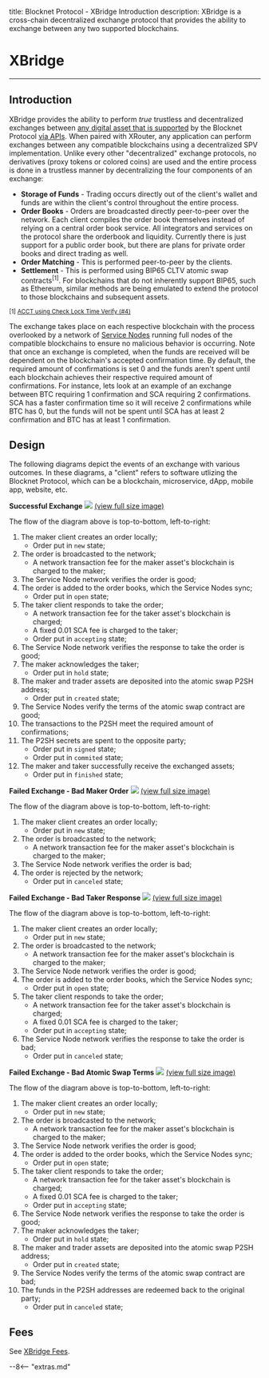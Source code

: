 title: Blocknet Protocol - XBridge Introduction
description: XBridge is a cross-chain decentralized exchange protocol that provides the ability to exchange between any two supported blockchains.


# XBridge

---

## Introduction
XBridge provides the ability to perform *true* trustless and decentralized exchanges between [any digital asset that is supported](/protocol/xbridge/compatibility/#supported-digital-assets) by the Blocknet Protocol [via APIs](https://api.scalaris.info/#xbridge-api). When paired with XRouter, any application can perform exchanges between any compatible blockchains using a decentralized SPV implementation. Unlike every other "decentralized" exchange protocols, no derivatives (proxy tokens or colored coins) are used and the entire process is done in a trustless manner by decentralizing the four components of an exchange:

* __Storage of Funds__ - Trading occurs directly out of the client's wallet and funds are within the client's control throughout the entire process. 
* __Order Books__ - Orders are broadcasted directly peer-to-peer over the network. Each client compiles the order book themselves instead of relying on a central order book service. All integrators and services on the protocol share the orderbook and liquidity. Currently there is just support for a public order book, but there are plans for private order books and direct trading as well.
* __Order Matching__ - This is performed peer-to-peer by the clients.
* __Settlement__ - This is performed using BIP65 CLTV atomic swap contracts<sup>[1]</sup>. For blockchains that do not inherently support BIP65, such as Ethereum, similar methods are being emulated to extend the protocol to those blockchains and subsequent assets.

<small>[1] [ACCT using Check Lock Time Verify (#4)](http://www.kkurokawa.com/2015/10/atomic-cross-chain-transfer-overview.html)</small>

The exchange takes place on each respective blockchain with the process overlooked by a network of [Service Nodes](/service-nodes/introduction) running full nodes of the compatible blockchains to ensure no malicious behavior is occurring. Note that once an exchange is completed, when the funds are received will be dependent on the blockchain's accepted confirmation time. By default, the required amount of confirmations is set 0 and the funds aren't spent until each blockchain achieves their respective required amount of confirmations. For instance, lets look at an example of an exchange between BTC requiring 1 confirmation and SCA requiring 2 confirmations. SCA has a faster confirmation time so it will receive 2 confirmations while BTC has 0, but the funds will not be spent until SCA has at least 2 confirmation and BTC has at least 1 confirmation. 


## Design
The following diagrams depict the events of an exchange with various outcomes. In these diagrams, a "client" refers to software utlizing the Blocknet Protocol, which can be a blockchain, microservice, dApp, mobile app, website, etc.



<div class="diagram-group">
	<strong>Successful Exchange</strong>
	<img src="/img/protocol/swap-success.png">
	<a href="/img/protocol/swap-success.png" target="_blank">(view full size image)</a>
</div>

The flow of the diagram above is top-to-bottom, left-to-right:

1. The maker client creates an order locally;
	* Order put in `new` state;
1. The order is broadcasted to the network;
	* A network transaction fee for the maker asset's blockchain is charged to the maker;
1. The Service Node network verifies the order is good;
1. The order is added to the order books, which the Service Nodes sync;
	* Order put in `open` state;
1. The taker client responds to take the order;
	* A network transaction fee for the taker asset's blockchain is charged;
	* A fixed 0.01 SCA fee is charged to the taker;
	* Order put in `accepting` state;
1. The Service Node network verifies the response to take the order is good;
1. The maker acknowledges the taker;
    * Order put in `hold` state;
1. The maker and trader assets are deposited into the atomic swap P2SH address;
    * Order put in `created` state;
1. The Service Nodes verify the terms of the atomic swap contract are good;
1. The transactions to the P2SH meet the required amount of confirmations;
1. The P2SH secrets are spent to the opposite party;
	* Order put in `signed` state;
	* Order put in `commited` state;
1. The maker and taker successfully receive the exchanged assets;
    * Order put in `finished` state;



<div class="diagram-group">
	<strong>Failed Exchange - Bad Maker Order</strong>
	<img src="/img/protocol/swap-fail-1.png">
	<a href="/img/protocol/swap-fail-1.png" target="_blank">(view full size image)</a>
</div>

The flow of the diagram above is top-to-bottom, left-to-right:

1. The maker client creates an order locally;
	* Order put in `new` state;
1. The order is broadcasted to the network;
	* A network transaction fee for the maker asset's blockchain is charged to the maker;
1. The Service Node network verifies the order is bad;
1. The order is rejected by the network;
	* Order put in `canceled` state;



<div class="diagram-group">
	<strong>Failed Exchange - Bad Taker Response</strong>
	<img src="/img/protocol/swap-fail-2.png">
	<a href="/img/protocol/swap-fail-2.png" target="_blank">(view full size image)</a>
</div>

The flow of the diagram above is top-to-bottom, left-to-right:

1. The maker client creates an order locally;
	* Order put in `new` state;
1. The order is broadcasted to the network;
	* A network transaction fee for the maker asset's blockchain is charged to the maker;
1. The Service Node network verifies the order is good;
1. The order is added to the order books, which the Service Nodes sync;
	* Order put in `open` state;
1. The taker client responds to take the order;
	* A network transaction fee for the taker asset's blockchain is charged;
	* A fixed 0.01 SCA fee is charged to the taker;
	* Order put in `accepting` state;
1. The Service Node network verifies the response to take the order is bad;
	* Order put in `canceled` state;



<div class="diagram-group">
	<strong>Failed Exchange - Bad Atomic Swap Terms</strong>
	<img src="/img/protocol/swap-fail-3.png">
	<a href="/img/protocol/swap-fail-3.png" target="_blank">(view full size image)</a>
</div>

The flow of the diagram above is top-to-bottom, left-to-right:

1. The maker client creates an order locally;
	* Order put in `new` state;
1. The order is broadcasted to the network;
	* A network transaction fee for the maker asset's blockchain is charged to the maker;
1. The Service Node network verifies the order is good;
1. The order is added to the order books, which the Service Nodes sync;
	* Order put in `open` state;
1. The taker client responds to take the order;
	* A network transaction fee for the taker asset's blockchain is charged;
	* A fixed 0.01 SCA fee is charged to the taker;
	* Order put in `accepting` state;
1. The Service Node network verifies the response to take the order is good;
1. The maker acknowledges the taker;
    * Order put in `hold` state;
1. The maker and trader assets are deposited into the atomic swap P2SH address;
    * Order put in `created` state;
1. The Service Nodes verify the terms of the atomic swap contract are bad;
1. The funds in the P2SH addresses are redeemed back to the original party;
	* Order put in `canceled` state;


## Fees
See [XBridge Fees](/protocol/xbridge/fees).













<script type="text/javascript">
// read instructions for related links in ../snippets/extras.md
var relatedLinks = [];
</script>

--8<-- "extras.md"





